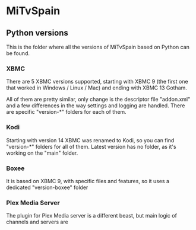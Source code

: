# MiTvSpain

## Python versions

This is the folder where all the versions of MiTvSpain based on Python can be found.

### XBMC

There are 5 XBMC versions supported, starting with XBMC 9 (the first one that worked in Windows / Linux / Mac) and ending with XBMC 13 Gotham.

All of them are pretty similar, only change is the descriptor file "addon.xml" and a few differences in the way settings and logging are handled. There are specific "version-*" folders for each of them.

### Kodi

Starting with version 14 XBMC was renamed to Kodi, so you can find "version-*" folders for all of them. Latest version has no folder, as it's working on the "main" folder.

### Boxee

It is based on XBMC 9, with specific files and features, so it uses a dedicated "version-boxee" folder

### Plex Media Server

The plugin for Plex Media server is a different beast, but main logic of channels and servers are 
